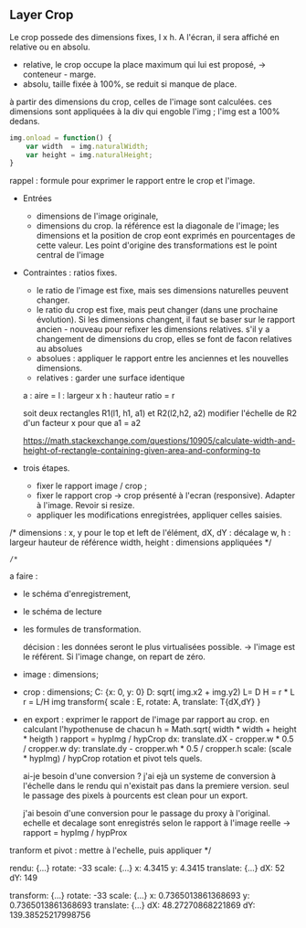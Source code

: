 
## Layer Crop
Le crop possede des dimensions fixes, l x h. A l'écran, il sera affiché en relative ou en absolu.
- relative, le crop occupe la place maximum qui lui est proposé,  -> conteneur - marge.
- absolu, taille fixée à 100%, se reduit si manque de place.

à partir des dimensions du crop, celles de l'image sont calculées. ces dimensions sont appliquées à la div qui engoble l'img ; l'img est a 100% dedans.

```javascript
img.onload = function() {
    var width  = img.naturalWidth;
    var height = img.naturalHeight;
}
```

rappel : formule pour exprimer le rapport entre le crop et l'image.
- Entrées
    - dimensions de l'image originale,
    - dimensions du crop.
la référence est la diagonale de l'image; les dimensions et la position de crop eont exprimés en pourcentages de cette valeur.
Les point d'origine des transformations est le point central de l'image

- Contraintes : ratios fixes. 
    - le ratio de l'image est fixe, mais ses dimensions naturelles peuvent changer.
    - le ratio du crop est fixe, mais peut changer (dans une prochaine évolution). Si les dimensions changent, il faut se baser sur le rapport ancien - nouveau pour refixer les dimensions relatives.
    s'il y a changement de dimensions du crop, elles se font de facon relatives au absolues
    - absolues : appliquer le rapport entre les anciennes et les nouvelles dimensions.
    - relatives : garder une surface identique
    

    a : aire = l : largeur x h : hauteur
    ratio = r

    soit deux rectangles R1(l1, h1, a1) et R2(l2,h2, a2)
    modifier l'échelle de R2 d'un facteur x pour que a1 = a2 


    https://math.stackexchange.com/questions/10905/calculate-width-and-height-of-rectangle-containing-given-area-and-conforming-to
    

- trois étapes.
    - fixer le rapport image / crop ;
    - fixer le rapport crop -> crop présenté à l'ecran (responsive). Adapter à l'image. Revoir si resize.
    - appliquer les modifications enregistrées, appliquer celles saisies.




/*
dimensions :
x, y pour le top et left de l'élément,
dX, dY : décalage
w, h : largeur hauteur de référence
width, height : dimensions appliquées
*/



    /*
a faire : 
- le schéma d'enregistrement,
- le schéma de lecture
- les formules de transformation.

    décision : les données seront le plus virtualisées possible.
    -> l'image est le référent. Si l'image change, on repart de zéro.

- image : dimensions;
- crop : dimensions;
C: {x: 0, y: 0}
D: sqrt( img.x2 + img.y2)
L= D
H = r * L
r = L/H
img transform{
scale : E,
rotate: A,
translate: T{dX,dY}
}


- en export :
    exprimer le rapport de l'image par rapport au crop.
    en calculant l'hypothenuse de chacun
    h = Math.sqrt( width * width + height * heigth )
    rapport = hypImg / hypCrop
    dx: translate.dX - cropper.w * 0.5 / cropper.w
    dy: translate.dy - cropper.wh * 0.5 / cropper.h
    scale: (scale * hypImg) / hypCrop
    rotation et pivot tels quels.

    ai-je besoin d'une conversion ? j'ai ejà un systeme de conversion à l'échelle dans le rendu qui n'existait pas dans la premiere version.
    seul le passage des pixels à pourcents est clean pour un export.

    j'ai besoin d'une conversion pour le passage du proxy à l'original.
    echelle et decalage sont enregistrés selon le rapport à l'image reelle
    -> rapport = hypImg / hypProx 

tranform et pivot : mettre à l'echelle, puis appliquer 
    */



rendu:
{…}
rotate:
-33
scale:
{…}
x:
4.3415
y:
4.3415
translate:
{…}
dX:
52
dY:
149



transform:
{…}
rotate:
-33
scale:
{…}
x:
0.7365013861368693
y:
0.7365013861368693
translate:
{…}
dX:
48.27270868221869
dY:
139.38525217998756
